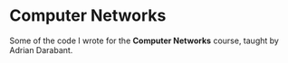 # Computer Networks
Some of the code I wrote for the **Computer Networks** course, taught by Adrian Darabant.
